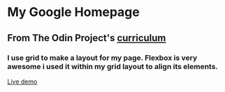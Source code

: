 # My Google Homepage

## From The Odin Project's [curriculum](http://www.theodinproject.com/courses/web-development-101/lessons/html-css)

### I use grid to make a layout for my page. Flexbox is very awesome i used it within my grid layout to align its elements.

[Live demo](https://igorashs.github.io/google-homepage/)
